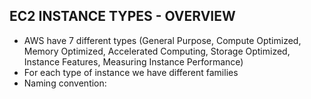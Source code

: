 ## EC2 INSTANCE TYPES - OVERVIEW

- AWS have 7 different types (General Purpose, Compute Optimized, Memory Optimized, Accelerated Computing, Storage Optimized, Instance Features, Measuring Instance Performance)
- For each type of instance we have different families
- Naming convention:
